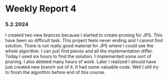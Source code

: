 # Weekly Report 4


### 5.2.2024
I created two new brances because I started to create pruning for JPS. This have been so difficult task. This project feels never ending and I cannot find solution. There is not really good material for JPS where I could see the whole algorithm. I can just find pieces and all the implementation differ. Today I used six hours to find the solution. I implemented some sort of pruning. I also deleted many hours of work. Later I realized I should have just created new branch out of it. It had some valuable code. Well I still try to finish the algorithm before end of this course.